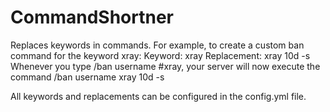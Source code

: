 # CommandShortner
Replaces keywords in commands. 
For example, to create a custom ban command for the keyword xray:
  Keyword: xray
  Replacement: xray 10d -s
Whenever you type /ban username #xray, your server will now execute the command /ban username xray 10d -s

All keywords and replacements can be configured in the config.yml file.
  
